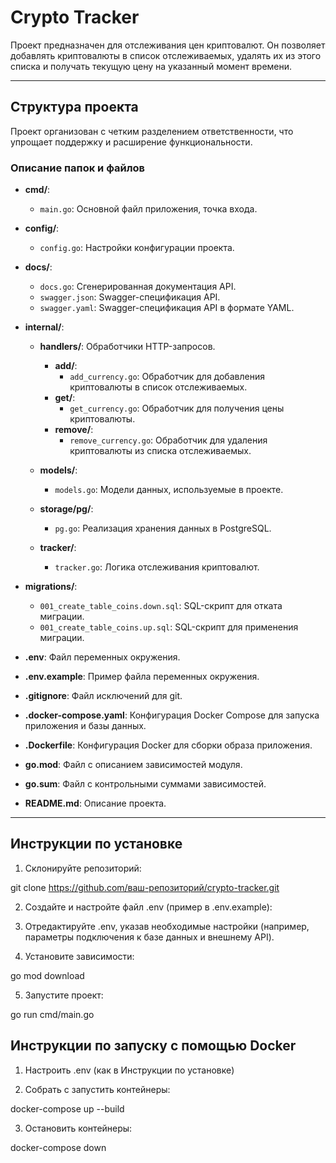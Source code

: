 # Crypto Tracker

Проект предназначен для отслеживания цен криптовалют. Он позволяет добавлять криптовалюты в список отслеживаемых, удалять их из этого списка и получать текущую цену на указанный момент времени.

---

## Структура проекта

Проект организован с четким разделением ответственности, что упрощает поддержку и расширение функциональности.

### Описание папок и файлов

- **cmd/**:
  - `main.go`: Основной файл приложения, точка входа.

- **config/**:  
  - `config.go`: Настройки конфигурации проекта.

- **docs/**:  
  - `docs.go`: Сгенерированная документация API.  
  - `swagger.json`: Swagger-спецификация API.  
  - `swagger.yaml`: Swagger-спецификация API в формате YAML.

- **internal/**:  
  - **handlers/**: Обработчики HTTP-запросов.  
    - **add/**:  
      - `add_currency.go`: Обработчик для добавления криптовалюты в список отслеживаемых.  
    - **get/**:  
      - `get_currency.go`: Обработчик для получения цены криптовалюты.  
    - **remove/**:  
      - `remove_currency.go`: Обработчик для удаления криптовалюты из списка отслеживаемых.  

  - **models/**:  
    - `models.go`: Модели данных, используемые в проекте.  

  - **storage/pg/**:  
    - `pg.go`: Реализация хранения данных в PostgreSQL.  

  - **tracker/**:  
    - `tracker.go`: Логика отслеживания криптовалют.  

- **migrations/**:  
  - `001_create_table_coins.down.sql`: SQL-скрипт для отката миграции.  
  - `001_create_table_coins.up.sql`: SQL-скрипт для применения миграции.  

- **.env**: Файл переменных окружения.  
- **.env.example**: Пример файла переменных окружения.  
- **.gitignore**: Файл исключений для git. 
- **.docker-compose.yaml**: Конфигурация Docker Compose для запуска приложения и базы данных.  
- **.Dockerfile**: Конфигурация Docker для сборки образа приложения. 
- **go.mod**: Файл с описанием зависимостей модуля.  
- **go.sum**: Файл с контрольными суммами зависимостей.  
- **README.md**: Описание проекта.  

---

## Инструкции по установке

1. Склонируйте репозиторий:

  git clone https://github.com/ваш-репозиторий/crypto-tracker.git

2. Создайте и настройте файл .env (пример в .env.example):

3. Отредактируйте .env, указав необходимые настройки (например, параметры подключения к базе данных и внешнему API).

4. Установите зависимости:

  go mod download

5. Запустите проект:

  go run cmd/main.go

## Инструкции по запуску с помощью Docker

1. Настроить .env (как в Инструкции по установке)

2. Собрать с запустить контейнеры:

  docker-compose up --build

3. Остановить контейнеры:

  docker-compose down